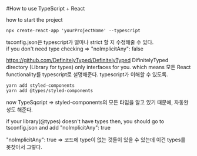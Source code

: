 #How to use TypeScript + React

how to start the project

```
npx create-react-app 'yourProjectName' --typescript
```

tsconfig.json은 typescript가 얼마나 strict 할 지 수정해줄 수 있다.  
if you don't need type checking => "noImplicitAny": false

https://github.com/DefinitelyTyped/DefinitelyTyped
DifinitelyTyped directory (Library for types) only interfaces for you.
which means 모든 React functionality를 typescript로 설명해준다. typescript가 이해할 수 있도록.

```
yarn add styled-components
yarn add @types/styled-components
```

now TypeSqcript => styled-components의 모든 타입을 알고 있기 때문에, 자동완성도 해준다.

if your library(@types) doesn't have types then, you should go to tsconfig.json and add "noImplicitAny": true

"noImplicitAny": true => 코드에 type이 없는 것들이 있을 수 있는데 이건 types를 못찾아서 그렇다.
